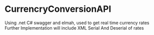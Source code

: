 # CurrencryConversionAPI
Using .net C# swagger and elmah, used to get real time currency rates
Further Implementation will include XML Serial And Deserial of rates
